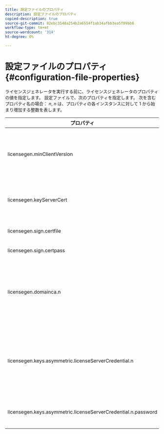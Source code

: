 ```yaml
---
title: 設定ファイルのプロパティ
description: 設定ファイルのプロパティ
copied-description: true
source-git-commit: 02ebc3548a254b2a6554f1ab34afbb3ea5f09bb8
workflow-type: tm+mt
source-wordcount: '314'
ht-degree: 0%

---
```


# 設定ファイルのプロパティ {#configuration-file-properties}

ライセンスジェネレータを実行する前に、ライセンスジェネレータのプロパティの値を指定します。 設定ファイルで、次のプロパティを指定します。 次を含むプロパティ名の場合： *n*, *n* は、プロパティの各インスタンスに対して 1 から始まり増加する整数を表します。

<table frame="all" colsep="1" rowsep="1" class="+ topic/table adobe-d/table " id="table_qk1_rry_n4"> 
 <thead class="- topic/thead "> 
  <tr rowsep="1" class="- topic/row "> 
   <th colname="1" class="- topic/entry entry"> プロパティ </th> 
   <th colname="2" class="- topic/entry entry"> 説明 </th> 
  </tr> 
 </thead>
 <tbody class="- topic/tbody "> 
  <tr rowsep="1" class="- topic/row "> 
   <td colname="1" class="- topic/entry "><span class="+ topic/ph pr-d/codeph codeph"> licensegen.minClientVersion</span> </td> 
   <td colname="2" class="- topic/entry "> サポートされるクライアントの最小バージョンを設定します。 設定しない場合、デフォルトでは、すべてのバージョンがサポートされます。 この値を設定して、古いクライアントがサポートしていないライセンス要件に対してどのように応答するかを制御します。 x (Adobeアクセス x.0 の場合 ) を指定します。x はメジャーリリース番号です。 </td> 
  </tr> 
  <tr rowsep="1" class="- topic/row "> 
   <td colname="1" class="- topic/entry "><span class="+ topic/ph pr-d/codeph codeph"> licensegen.keyServerCert</span> </td> 
   <td colname="2" class="- topic/entry "> キーサーバー証明書 ( キーサーバーで使用されるAdobe発行のライセンスサーバー証明書 )。 この証明書は、iOSデバイスへのキー配信にキーサーバーが必要であることをメタデータ/ポリシーが示している場合にのみ使用されます。 </td> 
  </tr> 
  <tr rowsep="1" class="- topic/row "> 
   <td colname="1" class="- topic/entry "><span class="+ topic/ph pr-d/codeph codeph"> licensegen.sign.certfile</span> </td> 
   <td colname="2" class="- topic/entry "> ライセンス署名用のライセンスサーバー資格情報を含む PKCS12 ファイル。 このプロパティは、証明書と秘密鍵を含む.pfx ファイルを参照する必要があります。 </td> 
  </tr> 
  <tr rowsep="1" class="- topic/row "> 
   <td colname="1" class="- topic/entry "><span class="+ topic/ph pr-d/codeph codeph"> licensegen.sign.certpass</span> </td> 
   <td colname="2" class="- topic/entry ">指定したファイルの保護に使用するパスワード <span class="+ topic/ph pr-d/codeph codeph"> licensegen.sign.certfile.</span> </td> 
  </tr> 
  <tr rowsep="1" class="- topic/row "> 
   <td colname="1" class="- topic/entry "><span class="+ topic/ph pr-d/codeph codeph">licensegen.domainca.n</span> </td> 
   <td colname="2" class="- topic/entry "> ドメインバインドライセンスを生成する場合は、1 つ以上のドメイン CA 証明書を指定して、このライセンス発行者によって信頼されたドメイン機関を示す必要があります。 ライセンス受信者がドメイン証明書で、指定したドメイン CA のいずれかによって発行されていない場合、ライセンスを生成できません。 このプロパティは、証明書のみを含む.cer ファイルを指定します（PEM または DER 形式が使用可能）。 n は、1 から始まり、単調に増加する必要があります。 </td> 
  </tr> 
  <tr rowsep="1" class="- topic/row "> 
   <td colname="1" class="- topic/entry "><span class="+ topic/ph pr-d/codeph codeph">licensegen.keys.asymmetric.licenseServerCredential.n</span> </td> 
   <td colname="2" class="- topic/entry "> <p class="- topic/p ">メタデータとポリシーの CEK を復号化するための追加のライセンスサーバー資格情報を含む、オプションの PKCS12 ファイル。 コンテンツが、次で指定された以外のライセンスサーバー証明書を使用して以前にパッケージ化された場合は、追加の資格情報を設定できます。 <span class="codeph"> licensegen.sign.certfile</span>. このプロパティは、 <span class="filepath"> .pfx</span> 証明書と秘密鍵を含むファイル。 n は、1 から始まり、単調に増加する必要があります。 </p> </td> 
  </tr> 
  <tr rowsep="0" class="- topic/row "> 
   <td colname="1" class="- topic/entry "><span class="+ topic/ph pr-d/codeph codeph">licensegen.keys.asymmetric.licenseServerCredential.n.password</span> </td> 
   <td colname="2" class="- topic/entry ">次の方法で指定したファイルの保護に使用するパスワード： <p><span class="+ topic/ph pr-d/codeph codeph"> licensegen.keys.asymmetric.licenseServerCredential.n</span> </p> </td> 
  </tr> 
 </tbody> 
</table>
